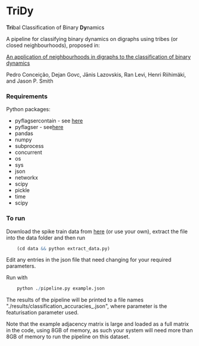 # TriDy
**Tri**bal Classification of Binary **Dy**namics

A pipeline for classifying binary dynamics on digraphs using tribes (or closed neighbourhoods), proposed in:

[An application of neighbourhoods in digraphs to the classification of binary dynamics](https://arxiv.org/)

Pedro Conceição, Dejan Govc, Jānis Lazovskis, Ran Levi, Henri Riihimäki, and Jason P. Smith


### Requirements
Python packages:
- pyflagsercontain - see [here](https://github.com/JasonPSmith/pyflagsercontain)
- pyflagser - see[here](https://github.com/giotto-ai/pyflagser)
- pandas
- numpy
- subprocess
- concurrent
- os
- sys
- json
- networkx
- scipy
- pickle
- time
- scipy

### To run
Download the spike train data from [here](https://zenodo.org/record/4290212/files/input_data.zip) (or use your own), extract the file into the data folder and then run
```r
    (cd data && python extract_data.py)
```

Edit any entries in the json file that need changing for your required parameters.

Run with
```r
    python ./pipeline.py example.json
```

The results of the pipeline will be printed to a file names "./results/classification_accuracies_<parameter>.json", where parameter is the featurisation parameter used.

Note that the example adjacency matrix is large and loaded as a full matrix in the code, using 8GB of memory, as such your system will need more than 8GB of memory to run the pipeline on this dataset.
